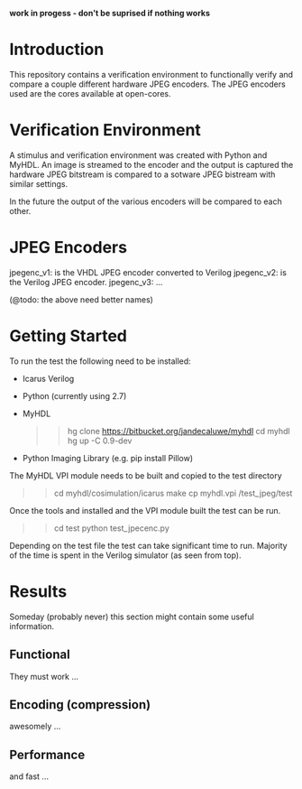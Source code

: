 
**work in progess - don't be suprised if nothing works**

Introduction
============
This repository contains a verification environment to functionally
verify and compare a couple different hardware JPEG encoders.  The 
JPEG encoders used are the cores available at open-cores.

Verification Environment
========================
A stimulus and verification environment was created with Python and
MyHDL.  An image is streamed to the encoder and the output is captured
the hardware JPEG bitstream is compared to a sotware JPEG bistream with
similar settings.

In the future the output of the various encoders will be compared to 
each other.

JPEG Encoders
=============
jpegenc_v1: is the VHDL JPEG encoder converted to Verilog
jpegenc_v2: is the Verilog JPEG encoder.
jpegenc_v3: ...

(@todo: the above need better names)

Getting Started
===============
To run the test the following need to be installed:

  * Icarus Verilog
  
  * Python (currently using 2.7)
  
  * MyHDL
    >> hg clone https://bitbucket.org/jandecaluwe/myhdl
    >> cd myhdl
    >> hg up -C 0.9-dev

  * Python Imaging Library (e.g. pip install Pillow)

The MyHDL VPI module needs to be built and copied to the  test 
directory

  >> cd myhdl/cosimulation/icarus
  >> make 
  >> cp myhdl.vpi <somewhere>/test_jpeg/test
  

Once the tools and installed and the VPI module built the test can
be run.

  >> cd test
  >> python test_jpecenc.py
  
Depending on the test file the test can take significant time to run.
Majority of the time is spent in the Verilog simulator (as seen from
top).  


Results
=======
Someday (probably never) this section might contain some useful information.

Functional
----------
They must work ...

Encoding (compression)
----------------------
awesomely ...

Performance
-----------
and fast ...


